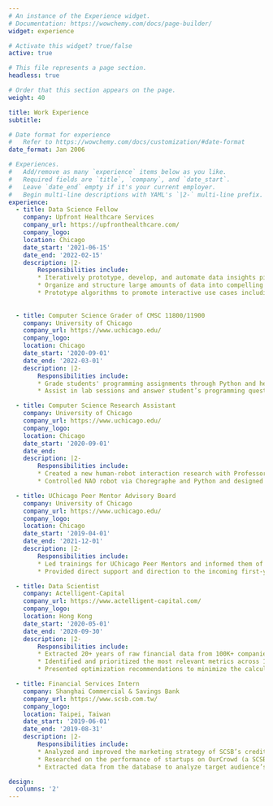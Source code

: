 ```yaml
---
# An instance of the Experience widget.
# Documentation: https://wowchemy.com/docs/page-builder/
widget: experience

# Activate this widget? true/false
active: true

# This file represents a page section.
headless: true

# Order that this section appears on the page.
weight: 40

title: Work Experience
subtitle:

# Date format for experience
#   Refer to https://wowchemy.com/docs/customization/#date-format
date_format: Jan 2006

# Experiences.
#   Add/remove as many `experience` items below as you like.
#   Required fields are `title`, `company`, and `date_start`.
#   Leave `date_end` empty if it's your current employer.
#   Begin multi-line descriptions with YAML's `|2-` multi-line prefix.
experience:
  - title: Data Science Fellow
    company: Upfront Healthcare Services
    company_url: https://upfronthealthcare.com/
    company_logo: 
    location: Chicago
    date_start: '2021-06-15'
    date_end: '2022-02-15'
    description: |2-
        Responsibilities include:
        * Iteratively prototype, develop, and automate data insights pipelines for anomaly detection through Microsoft Azure Synapse Analytics and Apache Spark Databricks
        * Organize and structure large amounts of data into compelling reports and dashboards using SQL and Tableau
        * Prototype algorithms to promote interactive use cases including intelligent outreach and dynamic personalization
  
        
  - title: Computer Science Grader of CMSC 11800/11900
    company: University of Chicago
    company_url: https://www.uchicago.edu/
    company_logo: 
    location: Chicago
    date_start: '2020-09-01'
    date_end: '2022-03-01'
    description: |2-
        Responsibilities include:
        * Grade students' programming assignments through Python and help with subversion, git, canvas, and gradescope to assist the professors with the instruction of the course
        * Assist in lab sessions and answer student’s programming questions to help students better understand the course materials about data science and Machine Learning

  - title: Computer Science Research Assistant
    company: University of Chicago
    company_url: https://www.uchicago.edu/
    company_logo: 
    location: Chicago
    date_start: '2020-09-01'
    date_end: 
    description: |2-
        Responsibilities include:
        * Created a new human-robot interaction research with Professor Sarah Sebo at UChicago Department of Computer Science to investigate how NAO robots can facilitate deep conversations among human subjects
        * Controlled NAO robot via Choregraphe and Python and designed a program on Unity Game Engine that enables NAO to ask questions to pairs of participants and guide them in a meaningful conversation

  - title: UChicago Peer Mentor Advisory Board
    company: University of Chicago
    company_url: https://www.uchicago.edu/
    company_logo: 
    location: Chicago
    date_start: '2019-04-01'
    date_end: '2021-12-01'
    description: |2-
        Responsibilities include:
        * Led trainings for UChicago Peer Mentors and informed them of their responsibilities
        * Provided direct support and direction to the incoming first-years and transfer students by responding to their questions, as they complete various tasks related to their transition to the College and the University of Chicago

  - title: Data Scientist
    company: Actelligent-Capital
    company_url: https://www.actelligent-capital.com/
    company_logo: 
    location: Hong Kong
    date_start: '2020-05-01'
    date_end: '2020-09-30'
    description: |2-
        Responsibilities include:
        * Extracted 20+ years of raw financial data from 100K+ companies to calculate the financial metrics in each factor of the Fama and French model using SQL and Python
        * Identified and prioritized the most relevant metrics across 1000+ industries and sectors using a Machine Learning model to ultimately predict stock price performance and risks
        * Presented optimization recommendations to minimize the calculation time for financial metrics via Cython

  - title: Financial Services Intern
    company: Shanghai Commercial & Savings Bank
    company_url: https://www.scsb.com.tw/
    company_logo: 
    location: Taipei, Taiwan
    date_start: '2019-06-01'
    date_end: '2019-08-31'
    description: |2-
        Responsibilities include:
        * Analyzed and improved the marketing strategy of SCSB’s credit card to increase its reach, engagement, and sales through Google Analytics and AdWords
        * Researched on the performance of startups on OurCrowd (a SCSB-sponsored startup investing platform) to assist the investment team with adjusting the investment plans
        * Extracted data from the database to analyze target audience’s engagement with the online bank by Python

design:
  columns: '2'
---
```

